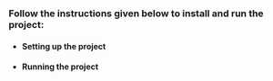 ### Follow the instructions given below to install and run the project:

- #### Setting up the project
- #### Running the project
